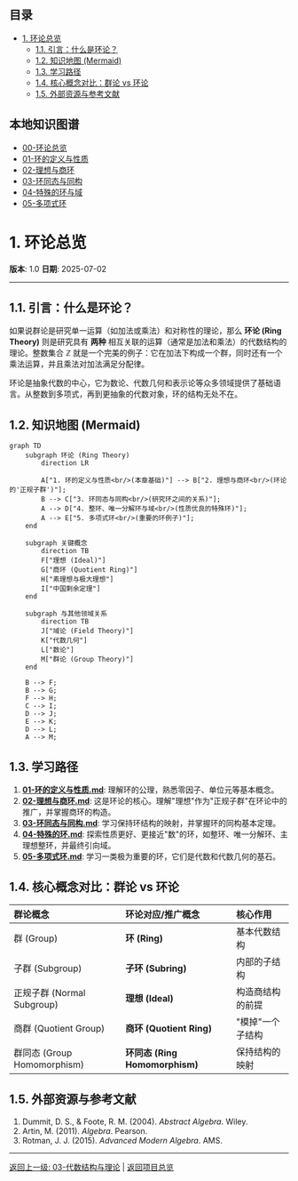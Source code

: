 <!-- 本地目录区块 -->
## 目录
- [1. 环论总览](#1-环论总览)
  - [1.1. 引言：什么是环论？](#11-引言什么是环论)
  - [1.2. 知识地图 (Mermaid)](#12-知识地图-mermaid)
  - [1.3. 学习路径](#13-学习路径)
  - [1.4. 核心概念对比：群论 vs 环论](#14-核心概念对比群论-vs-环论)
  - [1.5. 外部资源与参考文献](#15-外部资源与参考文献)

<!-- 本地知识图谱区块 -->
## 本地知识图谱
- [00-环论总览](./00-环论总览.md)
- [01-环的定义与性质](./01-环的定义与性质.md)
- [02-理想与商环](./02-理想与商环.md)
- [03-环同态与同构](./03-环同态与同构.md)
- [04-特殊的环与域](./04-特殊的环与域.md)
- [05-多项式环](./05-多项式环.md)

# 1. 环论总览

**版本**: 1.0
**日期**: 2025-07-02

---

## 1.1. 引言：什么是环论？

如果说群论是研究单一运算（如加法或乘法）和对称性的理论，那么 **环论 (Ring Theory)** 则是研究具有 **两种** 相互关联的运算（通常是加法和乘法）的代数结构的理论。整数集合 $\mathbb{Z}$ 就是一个完美的例子：它在加法下构成一个群，同时还有一个乘法运算，并且乘法对加法满足分配律。

环论是抽象代数的中心，它为数论、代数几何和表示论等众多领域提供了基础语言。从整数到多项式，再到更抽象的代数对象，环的结构无处不在。

## 1.2. 知识地图 (Mermaid)

```mermaid
graph TD
    subgraph 环论 (Ring Theory)
        direction LR
        
        A["1. 环的定义与性质<br/>(本章基础)"] --> B["2. 理想与商环<br/>(环论的'正规子群')"];
        B --> C["3. 环同态与同构<br/>(研究环之间的关系)"];
        A --> D["4. 整环、唯一分解环与域<br/>(性质优良的特殊环)"];
        A --> E["5. 多项式环<br/>(重要的环例子)"];
    end

    subgraph 关键概念
        direction TB
        F["理想 (Ideal)"]
        G["商环 (Quotient Ring)"]
        H["素理想与极大理想"]
        I["中国剩余定理"]
    end

    subgraph 与其他领域关系
        direction TB
        J["域论 (Field Theory)"]
        K["代数几何"]
        L["数论"]
        M["群论 (Group Theory)"]
    end

    B --> F;
    B --> G;
    F --> H;
    C --> I;
    D --> J;
    E --> K;
    D --> L;
    A --> M;

```

## 1.3. 学习路径

1. **[01-环的定义与性质.md](./01-环的定义与性质.md)**: 理解环的公理，熟悉零因子、单位元等基本概念。
2. **[02-理想与商环.md](./02-理想与商环.md)**: 这是环论的核心。理解"理想"作为"正规子群"在环论中的推广，并掌握商环的构造。
3. **[03-环同态与同构.md](./03-环同态与同构.md)**: 学习保持环结构的映射，并掌握环的同构基本定理。
4. **[04-特殊的环.md](./04-特殊的环.md)**: 探索性质更好、更接近"数"的环，如整环、唯一分解环、主理想整环，并最终引向域。
5. **[05-多项式环.md](./05-多项式环.md)**: 学习一类极为重要的环，它们是代数和代数几何的基石。

## 1.4. 核心概念对比：群论 vs 环论

| 群论概念 | 环论对应/推广概念 | 核心作用 |
|:--- |:---|:---|
| 群 (Group) | **环 (Ring)** | 基本代数结构 |
| 子群 (Subgroup) | **子环 (Subring)** | 内部的子结构 |
| 正规子群 (Normal Subgroup) | **理想 (Ideal)** | 构造商结构的前提 |
| 商群 (Quotient Group) | **商环 (Quotient Ring)** | "模掉"一个子结构 |
| 群同态 (Group Homomorphism) | **环同态 (Ring Homomorphism)** | 保持结构的映射 |

## 1.5. 外部资源与参考文献

1. Dummit, D. S., & Foote, R. M. (2004). *Abstract Algebra*. Wiley.
2. Artin, M. (2011). *Algebra*. Pearson.
3. Rotman, J. J. (2015). *Advanced Modern Algebra*. AMS.

---
[返回上一级: 03-代数结构与理论](../00-代数结构与理论总览.md) | [返回项目总览](../../09-项目总览/00-项目总览.md)
